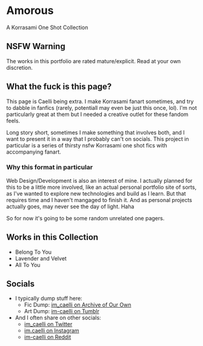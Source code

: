 # Amorous
A Korrasami One Shot Collection


## NSFW Warning

The works in this portfolio are rated mature/explicit. Read at your own discretion.


## What the fuck is this page?

This page is Caelli being extra. I make Korrasami fanart sometimes, and try to dabble in fanfics (rarely, potentiall may even be just this once, lol). I'm not particularly great at them but I needed a creative outlet for these fandom feels.  

Long story short, sometimes I make something that involves both, and I want to present it in a way that I probably can't on socials. This project in particular is a series of thirsty nsfw Korrasami one shot fics with accompanying fanart.


### Why this format in particular

Web Design/Development is also an interest of mine. I actually planned for this to be a little more involved, like an actual personal portfolio site of sorts, as I've wanted to explore new technologies and build as I learn. But that requires time and I haven't mangaged to finish it. And as personal projects actually goes, may never see the day of light. Haha

So for now it's going to be some random unrelated one pagers.


## Works in this Collection

- Belong To You
- Lavender and Velvet
- All To You


## Socials

- I typically dump stuff here:
  - Fic Dump: [im_caelli on Archive of Our Own](https://archiveofourown.org/users/im_caelli/works)
  - Art Dump: [im-caelli on Tumblr](https://im-caelli.tumblr.com/)
- And I often share on other socials:
  - [im_caelli on Twitter](https://twitter.com/im_caelli)
  - [im.caelli on Instagram](https://www.instagram.com/im.caelli/)
  - [im-caelli on Reddit](https://www.reddit.com/user/im-caelli)


